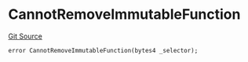 # CannotRemoveImmutableFunction
[Git Source](https://github.com/thrackle-io/Tron/blob/afc52571532b132ea1dea91ad1d1f1af07381e8a/src/economic/ruleProcessor/application/ApplicationRuleProcessorDiamondLib.sol)


```solidity
error CannotRemoveImmutableFunction(bytes4 _selector);
```

